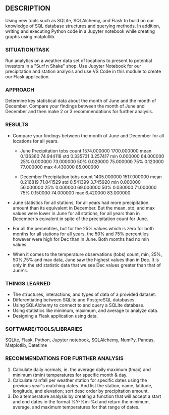 ## DESCRIPTION
Using new tools such as SQLite, SQLAlchemy, and Flask to build on our knowledge of SQL database structures and querying methods.
In addition, writing and executing Python code in a Jupyter notebook while creating graphs using matplotlib.

### SITUATION/TASK
Run analytics on a weather data set of locations to present to potential investors in a "Surf n Shake" shop.
Use Jupyter Notebook for our precipitation and station analysis and use VS Code in this module to create our Flask application.

### APPROACH
Determine key statistical data about the month of June and the month of December. Compare your findings between the month of June and December and then make 2 or 3 recommendations for further analysis.

### RESULTS
* Compare your findings between the month of June and December for all locations for all years.
   
   * June Precipitation 	  tobs
   count	1574.000000	       1700.000000
   mean	  0.136360	        74.944118
   std   	0.335731	        3.257417
   min	   0.000000	        64.000000
   25%	   0.000000	        73.000000
   50%	   0.020000	        75.000000
   75%	   0.120000    	  77.000000
   max	   4.430000    	  85.000000


   * December Precipitation  tobs
   count	   1405.000000	     1517.000000
   mean	   0.216819	         71.041529
   std	   0.541399	         3.745920
   min    	0.000000	         56.000000
   25%	    0.000000	      69.000000
   50%	    0.030000	      71.000000
   75%	    0.150000	      74.000000
   max	    6.420000	      83.000000

* June statistics for all stations, for all years had more precipitation amount than its equivalent in December.
But the mean, std, and max values were lower in June for all stations, for all years than in December's eqivalent in spite of the precipitation count for June.

* For all the percentiles, but for the 25% values  which is zero for both months for all stations for all years, the 50% and
75% percentiles however were high for Dec than in June.
Both months had no min values.

* When it comes to the temperature observations (tobs) count, min, 25%, 50%,75% and max data, June saw the highest values than in Dec.
It is only in the std statistic data that we see Dec values greater than that of June's.

### THINGS LEARNED
* The structures, interactions, and types of data of a provided dataset.
* Differentiating between SQLite and PostgreSQL databases.
* Using SQLAlchemy to connect to and query a SQLite database.
* Using statistics like minimum, maximum, and average to analyze data.
* Designing a Flask application using data.

### SOFTWARE/TOOLS/LIBRARIES
SQLite, Flask, Python, Jupyter notebook, SQLAlchemy, NumPy, Pandas, Matplotlib, Datetime

### RECOMMENDATIONS FOR FURTHER ANALYSIS
1) Calculate daily normals, ie. the average daily maximum (tmax) and minimum (tmin) temperatures for specific month & day.
2) Calculate rainfall per weather station for specific dates using the previous year's matching dates.
   And list the station, name, latitude, longitude, and elevation; sort desc order by precipitation amount. 
3) Do a temperature analysis by creating a function that will accept a start and end dates in the 
   format %Y-%m-%d and return the minimum, average, and maximum temperatures for that range of dates.
 
